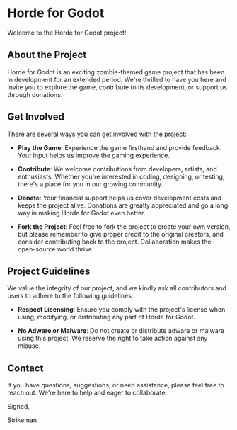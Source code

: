 # Horde for Godot

Welcome to the Horde for Godot project!

## About the Project
Horde for Godot is an exciting zombie-themed game project that has been in development for an extended period. We're thrilled to have you here and invite you to explore the game, contribute to its development, or support us through donations.

## Get Involved
There are several ways you can get involved with the project:

- **Play the Game**: Experience the game firsthand and provide feedback. Your input helps us improve the gaming experience.

- **Contribute**: We welcome contributions from developers, artists, and enthusiasts. Whether you're interested in coding, designing, or testing, there's a place for you in our growing community.

- **Donate**: Your financial support helps us cover development costs and keeps the project alive. Donations are greatly appreciated and go a long way in making Horde for Godot even better.

- **Fork the Project**: Feel free to fork the project to create your own version, but please remember to give proper credit to the original creators, and consider contributing back to the project. Collaboration makes the open-source world thrive.

## Project Guidelines
We value the integrity of our project, and we kindly ask all contributors and users to adhere to the following guidelines:

- **Respect Licensing**: Ensure you comply with the project's license when using, modifying, or distributing any part of Horde for Godot.

- **No Adware or Malware**: Do not create or distribute adware or malware using this project. We reserve the right to take action against any misuse.

## Contact
If you have questions, suggestions, or need assistance, please feel free to reach out. We're here to help and eager to collaborate.

Signed,

Strikeman

